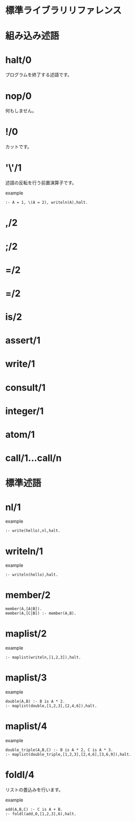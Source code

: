 # 標準ライブラリリファレンス

# 組み込み述語

# halt/0

  プログラムを終了する述語です。

# nop/0

  何もしません。

# !/0

  カットです。

# '\\'/1

  述語の反転を行う前置演算子です。

  example

    :- A = 1, \(A = 2), writeln(A),halt.

# ,/2

# ;/2

# =/2
# \=/2
# is/2
# assert/1
# write/1
# consult/1
# integer/1
# atom/1
# call/1...call/n

# 標準述語

# nl/1

example

    :- write(hello),nl,halt.

# writeln/1

example

    :- writeln(hello),halt.

# member/2

    member(A,[A|B]).
    member(A,[C|B]) :- member(A,B).

# maplist/2

example

    :- maplist(writeln,[1,2,3]),halt.

# maplist/3

example

    double(A,B) :- B is A * 2.
    :- maplist(double,[1,2,3],[2,4,6]),halt.

# maplist/4

example

    double_triple(A,B,C) :- B is A * 2, C is A * 3.
    :- maplist(double_triple,[1,2,3],[2,4,6],[3,6,9]),halt.

# foldl/4

リストの畳込みを行います。

example

    add(A,B,C) :- C is A + B.
    :- foldl(add,0,[1,2,3],6),halt.
